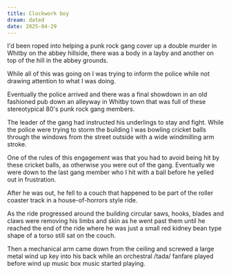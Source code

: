 ```yaml
---
title: Clockwork boy
dream: dated
date: 2025-04-29
---
```


I'd been roped into helping a punk rock gang cover up a double murder in Whitby on the abbey hillside, there was a body in a layby and another on top of the hill in the abbey grounds.

While all of this was going on I was trying to inform the police while not drawing attention to what I was doing.

Eventually the police arrived and there was a final showdown in an old fashioned pub down an alleyway in Whitby town that was full of these stereotypical 80's punk rock gang members.

The leader of the gang had instructed his underlings to stay and fight. While the police were trying to storm the building I was bowling cricket balls through the windows from the street outside with a wide windmilling arm stroke.

One of the rules of this engagement was that you had to avoid being hit by these cricket balls, as otherwise you were out of the gang. Eventually we were down to the last gang member who I hit with a ball before he yelled out in frustration.

After he was out, he fell to a couch that happened to be part of the roller coaster track in a house-of-horrors style ride.

As the ride progressed around the building circular saws, hooks, blades and claws were removing his limbs and skin as he went past them until he reached the end of the ride where he was just a small red kidney bean type shape of a torso still sat on the couch.

Then a mechanical arm came down from the ceiling and screwed a large metal wind up key into his back while an orchestral /tada/ fanfare played before wind up music box music started playing.